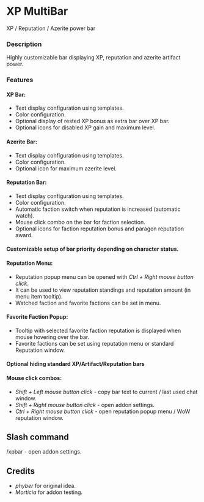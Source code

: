 # XP MultiBar

XP / Reputation / Azerite power bar

### Description

Highly customizable bar displaying XP, reputation and azerite artifact power.

### Features

#### **XP Bar:**

- Text display configuration using templates.
- Color configuration.
- Optional display of rested XP bonus as extra bar over XP bar.
- Optional icons for disabled XP gain and maximum level.

#### **Azerite Bar:**

- Text display configuration using templates.
- Color configuration.
- Optional icon for maximum azerite level.

#### **Reputation Bar:**

- Text display configuration using templates.
- Color configuration.
- Automatic faction switch when reputation is increased (automatic watch).
- Mouse click combo on the bar for faction selection.
- Optional icons for faction reputation bonus and paragon reputation award.

#### **Customizable setup of bar priority depending on character status.**

#### **Reputation Menu:**

- Reputation popup menu can be opened with _Ctrl + Right mouse button click_.
- It can be used to view reputation standings and reputation amount (in menu item tooltip).
- Watched faction and favorite factions can be set in menu.

#### **Favorite Faction Popup:**

- Tooltip with selected favorite faction reputation is displayed when mouse hovering over the bar.
- Favorite factions can be set using reputation menu or standard Reputation window.

#### **Optional hiding standard XP/Artifact/Reputation bars**

#### **Mouse click combos:**

- _Shift + Left mouse button click_ - copy bar text to current / last used chat window.
- _Shift + Right mouse button click_ - open addon settings.
- _Ctrl + Right mouse button click_ - open reputation popup menu / WoW reputation window.

## Slash command

/xpbar - open addon settings.

## Credits

- *phyber* for original idea.
- *Morticia* for addon testing.
